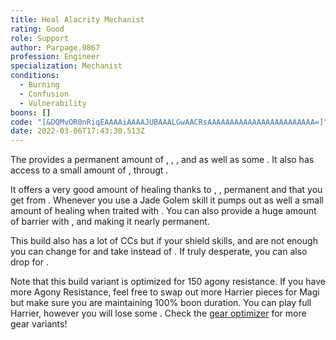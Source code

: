 ```yaml
---
title: Heal Alacrity Mechanist
rating: Good
role: Support
author: Parpage.9867
profession: Engineer
specialization: Mechanist
conditions:
  - Burning
  - Confusion
  - Vulnerability
boons: []
code: "[&DQMvOR0nRiqEAAAAiAAAAJUBAAALGwAACRsAAAAAAAAAAAAAAAAAAAAAAAA=]"
date: 2022-03-06T17:43:30.513Z
---
```

The <Specialization name="Mechanist" text="Heal Alacrity Mechanist" /> provides a permanent amount of <Boon name="Might" />, <Boon name="Alacrity" />, <Boon name="Fury" />, <Boon name="Regeneration" /> and <Boon name="Vigor" /> as well as some <Boon name="Protection" />. It also has access to a small amount of <Boon name="Aegis" />, <Boon name="Stability" /> througt <Skill name="Crisis Zone"/>.

It offers a very good amount of healing thanks to <Skill name="Med Kit"/>, <Skill name="Super Elixir"/>, permanent <Boon name="Regeneration"/> and <Boon name="Vigor"/> that you get from <Skill name="Energizing Slam"/>. Whenever you use a Jade Golem skill it pumps out as well a small amount of healing when traited with <Trait name="Soothing Detonation"/>. You can also provide a huge amount of barrier with <Skill name="Barrier Burst"/>, <Skill name ="Barrier Signet"/> and <Skill name="Barrier Blast"/> making it nearly permanent.

This build also has a lot of CCs but if your shield skills, <Skill name="Personal Battering Ram"/> and <Skill name="Rocket Fist Prototype"/> are not enough you can change <Trait name="Soothing Detonation"/> for <Trait name="Experimental Turrets"/> and take <Skill name="Supply Crate"/> instead of <Skill name="Overclock Signet"/>. If truly desperate, you can also drop <Skill name="Elixir Gun"/> for <Skill name="Thumper Turret"/>.

<Divider text="Equipment"/>

<CharacterWithAr> 
<Character title="Heal Alacrity Mechanist" gear={{
    "profession": "Engineer",
    "weight": "Medium",
    "gear": [
      "Harrier",
      "Magi",
      "Harrier",
      "Harrier",
      "Harrier",
      "Harrier",
      "Magi",
      "Magi",
      "Magi",
      "Harrier",
      "Harrier",
      "Magi",
      "Harrier",
      "Harrier"
    ],
    "attributes": {
      "Health": 18992,
      "Armor": 2343,
      "Power": 1925,
      "Precision": 1532,
      "Toughness": 1225,
      "Vitality": 1307,
      "Ferocity": 0,
      "Condition Damage": 0,
      "Expertise": 0,
      "Concentration": 1119,
      "Healing Power": 1505,
      "Agony Resistance": 150,
      "Condition Duration": 0,
      "Boon Duration": 0.996,
      "Critical Chance": 0.3033,
      "Critical Damage": 1.5,
      "Outgoing Healing": 0.8133600000000001,
      "Resolution Duration": 0.25,
      "Effective Power": 5670.022757142858,
      "Power DPS": 0,
      "Bleeding Damage": 131.8475,
      "Bleeding Stacks": 0,
      "Bleeding DPS": 0,
      "Burning Damage": 447.22062500000004,
      "Burning Stacks": 0,
      "Burning DPS": 0,
      "Confusion Damage": 159.530875,
      "Confusion Stacks": 0,
      "Confusion DPS": 0,
      "Poison Damage": 148.37875,
      "Poison Stacks": 0,
      "Poison DPS": 0,
      "Torment Damage": 196.04625,
      "Torment Stacks": 0,
      "Torment DPS": 0,
      "Damage": 0,
      "Effective Health": 78451970.14925374,
      "Survivability": 39884.07226703291,
      "Effective Healing": 1638.5520960000001,
      "Healing": 1638.5520960000001
    },
    "runeId": 24842,
    "runeName": "Monk",
    "infusions": [
      37125, 37125, 37125, 37125, 37125, 37125, 37125,
      37125, 37125, 37125, 37125, 37125, 37125, 37125,
      37125, 37125, 37125, 37125
    ],
    "weapons": {
      "weapon1MainType": "Mace",
      "weapon1MainSigil1": "transference",
      "weapon1OffType": "Shield",
      "weapon1OffSigil": "concentration",
    },
    "consumables": {
      "foodId": 91690,
      "utility": "bountiful-maintenance-oil",
      "infusion": "Healing +9 Agony Infusion"
    },
    "skills": {
      "heal": "Med Kit",
      "utility1": "Personal Battering Ram",
      "utility2": "Elixir Gun",
      "utility3": "Barrier Signet",
      "elite": "Overclock Signet"
    }
  }}
>

Note that this build variant is optimized for 150 agony resistance. If you have more Agony Resistance, feel free to swap out more Harrier pieces for Magi but make sure you are maintaining 100% boon duration. You can play full Harrier, however you will lose some <Attribute name="Healing Power"/>. Check the [gear optimizer](https://optimizer.discretize.eu/) for more gear variants!
</Character>
</CharacterWithAr>

<Divider text="Default Build"/>

<Traits
  traits1="Inventions"
  traits1Selected="Over Shield, Soothing Detonation, Medical Dispersion Field"
  traits2="Alchemy"
  traits2Selected="Health Insurance, Comeback Cure, Purity of Purpose"
  traits3="Mechanist"
  traits3Selected="Mech Arms: High-Impact Drivers, Mech Frame: Channeling Conduits, Mech Core: Barrier Engine"
/>